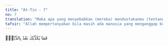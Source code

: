 ```yaml
---
title: "At-Tin - 7"
no: 7
translation: "Maka apa yang menyebabkan (mereka) mendustakanmu (tentang) hari pembalasan setelah (adanya keterangan-keterangan) itu?"
tafsir: "Allah mempertanyakan bila masih ada manusia yang menganggap bohong apa yang disampaikan-Nya kepada Nabi Muhammad bahwa kemuliaan manusia itu diukur dari imannya dan perbuatan baiknya. Hal itu karena iman itulah yang akan membuahkan perbuatan baik, sedangkan keingkaran hanya akan membuahkan kejahatan."
---
```


فَمَا يُكَذِّبُكَ بَعْدُ بِالدِّيْنِۗ
